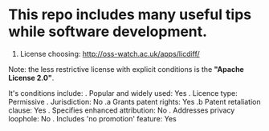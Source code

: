 # This repo includes many useful tips while software development.
1. License choosing: http://oss-watch.ac.uk/apps/licdiff/

Note: the less restrictive license with explicit conditions is the <strong>"Apache License 2.0"</strong>.

It's conditions include:
. Popular and widely used: Yes
. Licence type: Permissive
. Jurisdiction: No
.a Grants patent rights: Yes
.b Patent retaliation clause: Yes
. Specifies enhanced attribution: No
. Addresses privacy loophole: No
. Includes 'no promotion' feature: Yes
